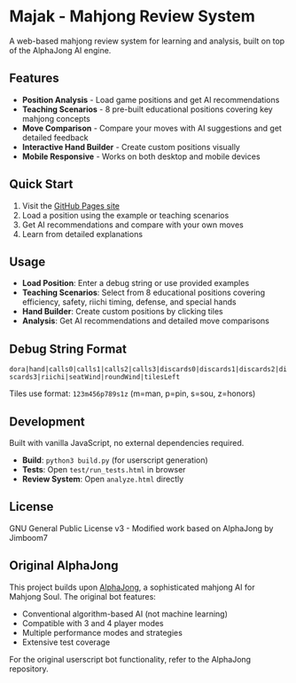 # Majak - Mahjong Review System

A web-based mahjong review system for learning and analysis, built on top of the AlphaJong AI engine.

## Features

- **Position Analysis** - Load game positions and get AI recommendations
- **Teaching Scenarios** - 8 pre-built educational positions covering key mahjong concepts
- **Move Comparison** - Compare your moves with AI suggestions and get detailed feedback
- **Interactive Hand Builder** - Create custom positions visually
- **Mobile Responsive** - Works on both desktop and mobile devices

## Quick Start

1. Visit the [GitHub Pages site](https://pelly-ryu.github.io/majak/analyze.html)
2. Load a position using the example or teaching scenarios
3. Get AI recommendations and compare with your own moves
4. Learn from detailed explanations

## Usage

- **Load Position**: Enter a debug string or use provided examples
- **Teaching Scenarios**: Select from 8 educational positions covering efficiency, safety, riichi timing, defense, and special hands
- **Hand Builder**: Create custom positions by clicking tiles
- **Analysis**: Get AI recommendations and detailed move comparisons

## Debug String Format

`dora|hand|calls0|calls1|calls2|calls3|discards0|discards1|discards2|discards3|riichi|seatWind|roundWind|tilesLeft`

Tiles use format: `123m456p789s1z` (m=man, p=pin, s=sou, z=honors)

## Development

Built with vanilla JavaScript, no external dependencies required.

- **Build**: `python3 build.py` (for userscript generation)  
- **Tests**: Open `test/run_tests.html` in browser
- **Review System**: Open `analyze.html` directly

## License

GNU General Public License v3 - Modified work based on AlphaJong by Jimboom7

## Original AlphaJong

This project builds upon [AlphaJong](https://github.com/Jimboom7/AlphaJong), a sophisticated mahjong AI for Mahjong Soul. The original bot features:

- Conventional algorithm-based AI (not machine learning)
- Compatible with 3 and 4 player modes
- Multiple performance modes and strategies
- Extensive test coverage

For the original userscript bot functionality, refer to the AlphaJong repository.